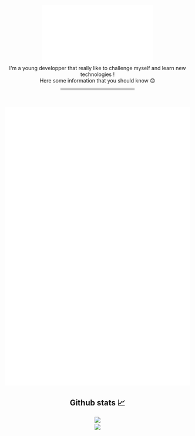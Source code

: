 <div align="center">
    <img src="presentation.svg">
</div>

<div align="center">
I'm a young developper that really like to challenge myself and learn new technologies !
<br>
Here some information that you should know  😊
<hr width=40%>
</div>
<br/><br/>
<div align="center">
    <img src="description20.svg">
</div>

<div align="center">
    <h2> Github stats 📈</h2>
    <img src="https://github-readme-stats.vercel.app/api?username=ricm55&show_icons=true&theme=dark" />
    <br/>
    <img src="https://github-readme-stats.vercel.app/api/top-langs/?username=ricm55&theme=dark" />
</div>

